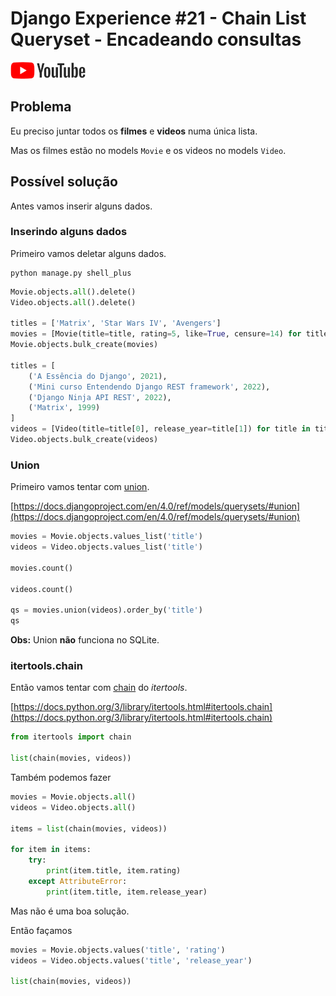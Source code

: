 # Django Experience #21 - Chain List Queryset - Encadeando consultas

<a href="">
    <img src="../img/youtube.png">
</a>

## Problema

Eu preciso juntar todos os **filmes** e **videos** numa única lista.

Mas os filmes estão no models `Movie` e os videos no models `Video`.

## Possível solução

Antes vamos inserir alguns dados.

### Inserindo alguns dados

Primeiro vamos deletar alguns dados.

```
python manage.py shell_plus
```

```python
Movie.objects.all().delete()
Video.objects.all().delete()

titles = ['Matrix', 'Star Wars IV', 'Avengers']
movies = [Movie(title=title, rating=5, like=True, censure=14) for title in titles]
Movie.objects.bulk_create(movies)

titles = [
    ('A Essência do Django', 2021),
    ('Mini curso Entendendo Django REST framework', 2022),
    ('Django Ninja API REST', 2022),
    ('Matrix', 1999)
]
videos = [Video(title=title[0], release_year=title[1]) for title in titles]
Video.objects.bulk_create(videos)
```

### Union

Primeiro vamos tentar com [union](https://docs.djangoproject.com/en/4.0/ref/models/querysets/#union).

[https://docs.djangoproject.com/en/4.0/ref/models/querysets/#union](https://docs.djangoproject.com/en/4.0/ref/models/querysets/#union)


```python
movies = Movie.objects.values_list('title')
videos = Video.objects.values_list('title')

movies.count()

videos.count()

qs = movies.union(videos).order_by('title')
qs
```

**Obs:** Union **não** funciona no SQLite.


### itertools.chain

Então vamos tentar com [chain](https://docs.python.org/3/library/itertools.html#itertools.chain) do *itertools*.

[https://docs.python.org/3/library/itertools.html#itertools.chain](https://docs.python.org/3/library/itertools.html#itertools.chain)


```python
from itertools import chain

list(chain(movies, videos))
```

Também podemos fazer

```python
movies = Movie.objects.all()
videos = Video.objects.all()

items = list(chain(movies, videos))

for item in items:
    try:
        print(item.title, item.rating)
    except AttributeError:
        print(item.title, item.release_year)
```

Mas não é uma boa solução.

Então façamos

```python
movies = Movie.objects.values('title', 'rating')
videos = Video.objects.values('title', 'release_year')

list(chain(movies, videos))
```
